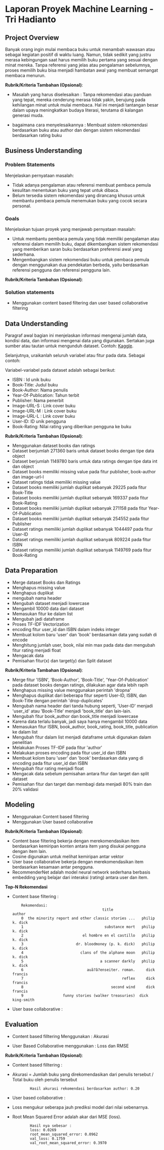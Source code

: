  # Laporan Proyek Machine Learning - Tri Hadianto

## Project Overview

Banyak orang ingin mulai membaca buku untuk menambah wawasan atau sebagai kegiatan positif di waktu luang. Namun, tidak sedikit yang justru merasa kebingungan saat harus memilih buku pertama yang sesuai dengan minat mereka. Tanpa referensi yang jelas atau pengalaman sebelumnya, proses memilih buku bisa menjadi hambatan awal yang membuat semangat membaca menurun.

**Rubrik/Kriteria Tambahan (Opsional)**:
- Masalah yang harus diselesaikan :
  Tanpa rekomendasi atau panduan yang tepat, mereka cenderung merasa tidak yakin, berujung pada kehilangan minat untuk mulai membaca. Hal ini menjadi tantangan besar dalam upaya meningkatkan budaya literasi, terutama di kalangan generasi muda.
  
- bagaimana cara menyelesaikannya :
  Membuat sistem rekomendasi berdasarkan buku atau author dan dengan sistem rekomendasi berdasarkan rating buku

## Business Understanding

### Problem Statements

Menjelaskan pernyataan masalah:
- Tidak adanya pengalaman atau referensi membuat pembaca pemula kesulitan menentukan buku yang tepat untuk dibaca.
- Belum tersedia sistem rekomendasi yang dirancang khusus untuk membantu pembaca pemula menemukan buku yang cocok secara personal.

### Goals

Menjelaskan tujuan proyek yang menjawab pernyataan masalah:
- Untuk membantu pembaca pemula yang tidak memiliki pengalaman atau referensi dalam memilih buku, dapat dikembangkan sistem rekomendasi yang memberikan saran buku berdasarkan preferensi awal yang sederhana.
- Mengembangkan sistem rekomendasi buku untuk pembaca pemula dengan menggunakan dua pendekatan berbeda, yaitu berdasarkan referensi pengguna dan referensi pengguna lain.  

**Rubrik/Kriteria Tambahan (Opsional)**:
### Solution statements
- Menggunakan content based filtering dan user based collaborative filtering
      
## Data Understanding
Paragraf awal bagian ini menjelaskan informasi mengenai jumlah data, kondisi data, dan informasi mengenai data yang digunakan. Sertakan juga sumber atau tautan untuk mengunduh dataset. Contoh: [Kaggle]([https://www.kaggle.com/datasets/arashnic/book-recommendation-dataset]).

Selanjutnya, uraikanlah seluruh variabel atau fitur pada data. Sebagai contoh:  

Variabel-variabel pada dataset adalah sebagai berikut:
- ISBN : Id unik buku
- Book-Title: Judul buku
- Book-Author: Nama penulis
- Year-Of-Publication: Tahun terbit
- Publisher: Nama penerbit
- Image-URL-S : Link cover buku
- Image-URL-M : Link cover buku
- Image-URL-L : Link cover buku
- User-ID: ID unik pengguna
- Book-Rating: Nilai rating yang diberikan pengguna ke buku

**Rubrik/Kriteria Tambahan (Opsional)**:
- Menggunakan dataset books dan ratings
- Dataset berjumlah 271360 baris untuk dataset books dengan tipe data object
- Dataset berjumlah 1149780 baris untuk data ratings dengan tipe data int dan object
- Dataset books memiliki missing value pada fitur publisher, book-author dan image-url-l
- Dataset ratings tidak memiliki missing value
- Dataset books memiliki jumlah duplikat sebanyak 29225 pada fitur Book-Title
- Dataset books memiliki jumlah duplikat sebanyak 169337 pada fitur Book-Rating
- Dataset books memiliki jumlah duplikat sebanyak 271158 pada fitur Year-Of-Publication
- Dataset books memiliki jumlah duplikat sebanyak 254552 pada fitur Publisher
- Dataset ratings memiliki jumlah duplikat sebanyak 1044497 pada fitur User-ID
- Dataset ratings memiliki jumlah duplikat sebanyak 809224 pada fitur ISBN
- Dataset ratings memiliki jumlah duplikat sebanyak 1149769 pada fitur Book-Rating

## Data Preparation
- Merge dataset Books dan Ratings
- Menghapus missing value
- Menghapus duplikat
- mengubah nama header 
- Mengubah dataset menjadi lowercase
- Mengambil 10000 data dari dataset 
- Memasukan fitur ke dalam list
- Mengubah jadi dataframe
- Proses TF-IDF Vectorization
- encoding fitur user_id dan ISBN dalam indeks integer
- Membuat kolom baru 'user' dan 'book' berdasarkan data yang sudah di encode
- Menghitung jumlah user, book, nilai min max pada data dan mengubah fitur rating menjadi float
- Mengacak data
- Pemisahan fitur(x) dan target(y) dan Split dataset

**Rubrik/Kriteria Tambahan (Opsional)**: 
- Merge fitur 'ISBN', 'Book-Author', 'Book-Title', 'Year-Of-Publication' pada dataset books dengan ratings, dilakukan agar data lebih rapih
- Menghapus missing value menggunakan perintah 'dropna'
- Menghapus duplikat dari beberapa fitur seperti User-ID, ISBN, dan Book-Title dengan perintah 'drop-duplicates'
- Mengubah nama header dari tanda hubung seperti, 'User-ID' menjadi 'user_id' atau 'Book-Title' menjadi 'book_title' dan lain-lain. 
- Mengubah fitur book_author dan book_title menjadi lowercase
- Karena data terlalu banyak, jadi saya hanya mengambil 10000 data
- Memasukan fitur ISBN, book_author, book_rating, book_title, publication ke dalam list
- Mengubah fitur dalam list menjadi dataframe untuk digunakan dalam penelitian
- Melakukan Proses TF-IDF pada fitur 'author'
- Melakukan proses encoding pada fitur user_id dan ISBN
- Membuat kolom baru 'user' dan 'book' berdasarkan data yang di encoding pada fitur user_id dan ISBN
- Mengubah fitur rating menjadi float
- Mengacak data sebelum pemisahan antara fitur dan target dan split dataset
- Pemisahan fitur dan target dan membagi data menjadi 80% train dan 20% validasi

## Modeling
- Menggunakan Content based filtering
- Menggunakan User based collaborative

**Rubrik/Kriteria Tambahan (Opsional)**: 

- Content base filtering bekerja dengan merekomendasikan item berdasarkan kemiripan konten antara item yang disukai pengguna dengan item lain. 
- Cosine digunakan untuk melihat kemiripan antar vektor
- User base collaborative bekerja dengan merekomendasikan item berdasarkan kesamaan antar pengguna.
- RecommenderNet adalah model neural network sederhana berbasis embedding yang belajar dari interaksi (rating) antara user dan item.

**Top-N Rekomendasi**
- Content base filtering :

          Rekomendasi:
                                               title                author
          0  the minority report and other classic stories ...   philip k. dick
          1                                     substance mort   philip k. dick
          2                           el hombre en el castillo   philip k. dick
          3                        dr. bloodmoney (p. k. dick)   philip k. dick
          4                          clans of the alphane moon   philip k. dick
          5                                   a scanner darkly   philip k. dick
          6                             auã?â?enseiter. roman.     dick francis
          7                                             reflex     dick francis
          8                                        second wind     dick francis
          9                  funny stories (walker treasuries)  dick king-smith


- User base collaborative :


## Evaluation
- Content based filltering Menggunakan : 
Akurasi

- User Based Collaborative menggunakan : 
Loss dan RMSE

**Rubrik/Kriteria Tambahan (Opsional)**: 
- Content based filltering :
- Akurasi = Jumlah buku yang direkomendasikan dari penulis tersebut / Total buku oleh penulis tersebut
  
              Hasil akurasi rekomendasi berdasarkan author: 0.20

- User based collaborative : 
- Loss mengukur seberapa jauh prediksi model dari nilai sebenarnya.
- Root Mean Squared Error adalah akar dari MSE (loss).
  
              Hasil nya sebesar : 
              loss: 0.0269
              root_mean_squared_error: 0.0962
              val_loss: 0.1759
              val_root_mean_squared_error: 0.3970

